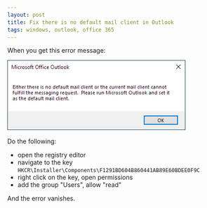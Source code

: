```yaml
---
layout: post
title: Fix there is no default mail client in Outlook
tags: windows, outlook, office 365
---
```


When you get this error message:

![Microsoft Office Outlook Error](https://raw.githubusercontent.com/ikem-krueger/ikem-krueger.github.io/master/images/Microsoft%20Office%20Outlook.png)

Do the following:

- open the registry editor
- navigate to the key `HKCR\Installer\Components\F1291BD604B860441AB89E60BDEE0F9C`
- right click on the key, open permissions
- add the group "Users", allow "read"

And the error vanishes.

